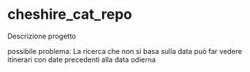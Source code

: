 # cheshire_cat_repo
Descrizione progetto

possibile problema:
La ricerca che non si basa sulla data può far vedere itinerari con date precedenti alla data odierna

